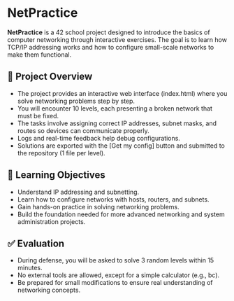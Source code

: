 # NetPractice
**NetPractice** is a 42 school project designed to introduce the basics of computer networking through interactive exercises. The goal is to learn how TCP/IP addressing works and how to configure small-scale networks to make them functional.

## 📌 **Project Overview**
- The project provides an interactive web interface (index.html) where you solve networking problems step by step.
- You will encounter 10 levels, each presenting a broken network that must be fixed.
- The tasks involve assigning correct IP addresses, subnet masks, and routes so devices can communicate properly.
- Logs and real-time feedback help debug configurations.
- Solutions are exported with the [Get my config] button and submitted to the repository (1 file per level).

## 🎯 **Learning Objectives**
- Understand IP addressing and subnetting.
- Learn how to configure networks with hosts, routers, and subnets.
- Gain hands-on practice in solving networking problems.
- Build the foundation needed for more advanced networking and system administration projects.

## ✅ **Evaluation**
- During defense, you will be asked to solve 3 random levels within 15 minutes.
- No external tools are allowed, except for a simple calculator (e.g., bc).
- Be prepared for small modifications to ensure real understanding of networking concepts.
